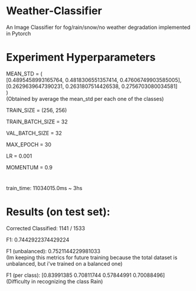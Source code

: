 # Weather-Classifier
An Image Classifier for fog/rain/snow/no weather degradation implemented in Pytorch

# Experiment Hyperparameters

MEAN_STD = (          
    [0.4895458993165764, 0.4818306551357414, 0.47606749903585005],      
    [0.2629639647390231, 0.2631807514426538, 0.2756703080034581]    
)   
(Obtained by average the mean_std per each one of the classes)
    

TRAIN_SIZE = (256, 256)

TRAIN_BATCH_SIZE = 32

VAL_BATCH_SIZE = 32

MAX_EPOCH = 30

LR = 0.001

MOMENTUM = 0.9

# 

train_time: 11034015.0ms ~ 3hs

#

# Results (on test set):

Corrected Classified: 1141 / 1533

F1: 0.7442922374429224

F1 (unbalanced): 0.7521144229981033     
(Im keeping this metrics for future training because the total dataset is unbalanced, but i've trained on a balanced one)

F1 (per class): [0.83991385 0.70811744 0.57844991 0.70088496]   
(Difficulty in recognizing the class Rain)
